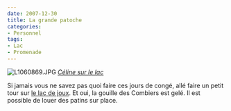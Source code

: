 ```yaml
---
date: 2007-12-30
title: La grande patoche
categories:
- Personnel
tags:
- Lac
- Promenade
---
```

 <img src="https://farm3.static.flickr.com/2383/2145295241_87c1992aaf.jpg" alt="L1060869.JPG" />
<em><a href="https://www.flickr.com/photos/alienlebarge/2145295241/" title="photo sharing">Céline sur le lac</a></em>

Si jamais vous ne savez pas quoi faire ces jours de congé, allé faire un petit tour sur <a href="https://www.google.com/maps?f=q&amp;hl=en&amp;geocode=&amp;time=&amp;date=&amp;ttype=&amp;q=lac+de+joux&amp;sll=46.665172,6.331186&amp;sspn=0.031925,0.055189&amp;ie=UTF8&amp;z=13&amp;iwloc=addr&amp;om=1" title="le lac de joux sur google map">le lac de joux</a>. Et oui, la gouille des Combiers est gelé.
Il est possible de louer des patins sur place.
